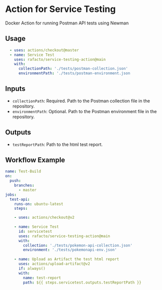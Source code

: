# Action for Service Testing
Docker Action for running Postman API tests using Newman

## Usage
```yaml
  - uses: actions/checkout@master
  - name: Service Test
    uses: rafacto/service-testing-action@main
    with:
      collectionPath: './tests/postman-collection.json'
      environmentPath: './tests/postman-environment.json
```

## Inputs
* `collectionPath`: Required. Path to the Postman collection file in the repository.
* `environmentPath`: Optional. Path to the Postman environment file in the repository.

## Outputs
* `testReportPath`: Path to the html test report.
 
## Workflow Example
```yaml
name: Test-Build
on:
  push:
    branches:
      - master
jobs:
  test-api:
    runs-on: ubuntu-latest
    steps:

    - uses: actions/checkout@v2
    
    - name: Service Test
      id: servicetest
      uses: rafacto/service-testing-action@main
      with:
        collection: './tests/pokemon-api-collection.json'
        environment: './tests/pokemonapi-env.json'
        
    - name: Upload as Artifact the test html report
      uses: actions/upload-artifact@v2
      if: always()
      with:
        name: test-report
        path: ${{ steps.servicetest.outputs.testReportPath }}
```        
